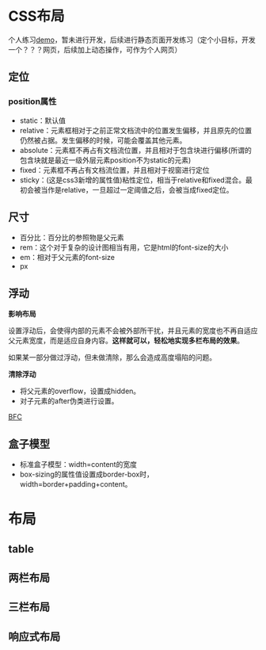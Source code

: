 # CSS布局 #
个人练习[demo](https://jsbin.com/fucefof/edit?html,css,output "demo")，暂未进行开发，后续进行静态页面开发练习（定个小目标，开发一个？？？网页，后续加上动态操作，可作为个人网页）

## 定位 ##
### position属性 ###
- static：默认值
- relative：元素框相对于之前正常文档流中的位置发生偏移，并且原先的位置仍然被占据。发生偏移的时候，可能会覆盖其他元素。
- absolute：元素框不再占有文档流位置，并且相对于包含块进行偏移(所谓的包含块就是最近一级外层元素position不为static的元素)
- fixed：元素框不再占有文档流位置，并且相对于视窗进行定位
- sticky：(这是css3新增的属性值)粘性定位，相当于relative和fixed混合。最初会被当作是relative，一旦超过一定阈值之后，会被当成fixed定位。

## 尺寸 ##
- 百分比：百分比的参照物是父元素
- rem：这个对于复杂的设计图相当有用，它是html的font-size的大小
- em：相对于父元素的font-size
- px

## 浮动 ##
**影响布局**

设置浮动后，会使得内部的元素不会被外部所干扰，并且元素的宽度也不再自适应父元素宽度，而是适应自身内容。**这样就可以，轻松地实现多栏布局的效果**。

如果某一部分做过浮动，但未做清除，那么会造成高度塌陷的问题。

**清除浮动**

- 将父元素的overflow，设置成hidden。
- 对子元素的after伪类进行设置。

[BFC](https://www.cnblogs.com/lhb25/p/inside-block-formatting-ontext.html "BFC")

## 盒子模型 ##
- 标准盒子模型：width=content的宽度
- box-sizing的属性值设置成border-box时，width=border+padding+content。

# 布局 #
## table ##
## 两栏布局 ##
## 三栏布局 ##
## 响应式布局 ##